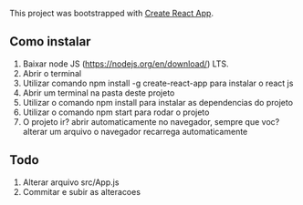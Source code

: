 This project was bootstrapped with [Create React App](https://github.com/facebook/create-react-app).

## Como instalar

1. Baixar node JS (https://nodejs.org/en/download/) LTS.
2. Abrir o terminal
3. Utilizar comando npm install -g create-react-app para instalar o react js
4. Abrir um terminal na pasta deste projeto
5. Utilizar o comando npm install para instalar as dependencias do projeto
6. Utilizar o comando npm start para rodar o projeto
7. O projeto ir? abrir automaticamente no navegador, sempre que voc? alterar um arquivo o navegador recarrega automaticamente

## Todo

1. Alterar arquivo src/App.js
2. Commitar e subir as alteracoes

